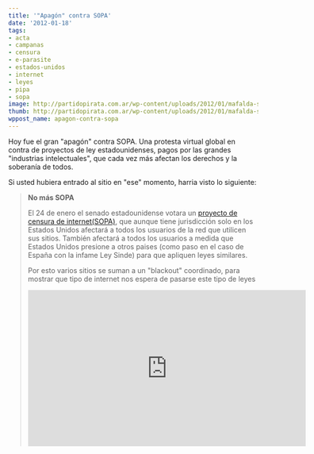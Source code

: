 ```yaml
---
title: '"Apagón" contra SOPA'
date: '2012-01-18'
tags:
- acta
- campanas
- censura
- e-parasite
- estados-unidos
- internet
- leyes
- pipa
- sopa
image: http://partidopirata.com.ar/wp-content/uploads/2012/01/mafalda-sopa-banner-720.png
thumb: http://partidopirata.com.ar/wp-content/uploads/2012/01/mafalda-sopa-banner-720-150x150.png
wppost_name: apagon-contra-sopa
---
```


Hoy fue el gran "apagón" contra SOPA. Una protesta virtual global en contra de proyectos de ley estadounidenses, pagos por las grandes "industrias intelectuales", que cada vez más afectan los derechos y la soberanía de todos.

Si usted hubiera entrado al sitio en "ese" momento, harria visto lo siguiente: 

<blockquote>
<strong>No más SOPA</strong>

El 24 de enero el senado estadounidense votara un <a href="http://en.wikipedia.org/wiki/Stop_Online_Piracy_Act" target="_blank">proyecto de censura de internet(SOPA)</a>, que aunque tiene jurisdicción solo en los Estados Unidos afectará a todos los usuarios de la red que utilicen sus sitios. También afectará a todos los usuarios a medida que Estados Unidos presione a otros paises (como paso en el caso de España con la infame Ley Sinde) para que apliquen leyes similares.

Por esto varios sitios se suman a un "blackout" coordinado, para mostrar que tipo de internet nos espera de pasarse este tipo de leyes

<iframe src="http://www.youtube.com/embed/D9FnaygIXZA" frameborder="0" width="560" height="315"></iframe>
</blockquote>
